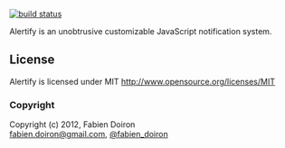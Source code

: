 [![build status](https://secure.travis-ci.org/fabien-d/alertify.js.png)](http://travis-ci.org/fabien-d/alertify.js)

Alertify is an unobtrusive customizable JavaScript notification system.

## License

Alertify is licensed under MIT http://www.opensource.org/licenses/MIT

### Copyright

Copyright (c) 2012, Fabien Doiron  
<fabien.doiron@gmail.com>, [@fabien_doiron](http://twitter.com/fabien_doiron)
